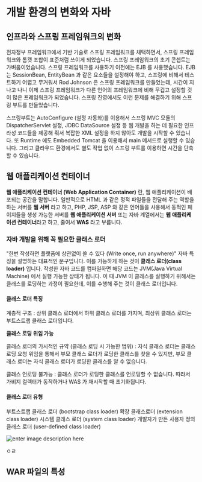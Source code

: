 # 개발 환경의 변화와 자바

## 인프라와 스프링 프레임워크의 변화

전자정부 프레임워크에서 기반 기술로 스프링 프레임워크를 채택하면서, 스프링 프레임워크와 톰캣 조합이 표준처럼 쓰이게 되었습니다. 
스프링 프레임워크의 초기 콘셉트는 가벼움이었습니다. 스프링 프레임워크를 사용하기 이전에는 EJB 를 사용했습니다. EJB 는 SessionBean, EntityBean 과 같은 요소들을 설정해야 하고, 스프링에 비해서 테스트하기 어렵고 무거워서 Rod Johnson 은 스프링 프레임워크를 만들었는데, 시간이 지나고 나니 이제 스프링 프레임워크가 다른 언어의 프레임워크에 비해 무겁고 설정할 것이 많은 프레임워크가 되었습니다. 스프링 진영에서도 이런 문제를 해결하기 위해 스프링 부트를 만들었습니다. 

스프링부트는 AutoConfigure (설정 자동화)를 이용해서 스프링 MVC 모듈의 DispatcherServlet 설정, JDBC DataSource 설정 등 웹 개발을 하는 데 필요한 인프라성 코드들을 제공해 줘서 복잡한 XML 설정을 하지 않아도 개발을 시작할 수 있습니다. 또 Runtime 에도 Embedded Tomcat 을 이용해서 main 메서드로 실행할 수 있습니다. 그리고 클라우드 환경에서도 별도 작업 없이 스프링 부트를 이용하면 시간을 단축할 수 있습니다.

## 웹 애플리케이션 컨테이너
**웹 애플리케이션 컨테이너 (Web Application Container)** 란, 웹 애플리케이션이 배포되는 공간을 말합니다. 일반적으로 HTML 과 같은 정적 파일들을 전달해 주는 역할을 하는 서버를 **웹 서버** 라고 하고, PHP, JSP, ASP 와 같은 언어들을 사용해서 동적인 페이지들을 생성 가능한 서버를 **웹 애플리케이션 서버** 또는 자바 계열에서는 **웹 애플리케이션 컨테이너**라고 하고, 줄여서 **WAS** 라고 부릅니다. 

### 자바 개발을 위해 꼭 필요한 클래스 로더
"한번 작성하면 플랫폼에 상관없이 쓸 수 있다 (Write once, run anywhere)" 자바 특징을 설명하는 대표적인 문구입니다. 이를 가능하게 하는 것이 **클래스 로더(class loader)** 입니다. 작성한 자바 코드를 컴파일하면 해당 코드는 JVM(Java Virtual Machine) 에서 실행 가능한 상태가 됩니다. 이 때 JVM 이 클래스를 실행하기 위해서는 클래스를 로딩하는 과정이 필요한데, 이를 수행해 주는 것이 클래스 로더입니다.

#### 클래스 로더 특징
계층적 구조
: 상위 클래스 로더에서 하위 클래스 로더를 가지며, 최상위 클래스 로더는 부트스트랩 클래스 로더입니다. 

**클래스 로딩 위임 가능**

클래스 로더의 가시적인 규약 (클래스 로딩 시 가능한 범위)
: 자식 클래스 로더는 클래스 로딩 요청 위임을 통해서 부모 클래스 로더가 로딩한 클래스를 찾을 수 있지만, 부모 클래스 로더는 자식 클래스 로더가 로딩한 클래스를 알 수 없습니다.

클래스 언로딩 불가능
: 클래스 로더가 로딩한 클래스를 언로딩할 수 없습니다. 따라서 가비지 컬렉터가 동작하거나 WAS 가 재시작할 때 초기화됩니다.

#### 클래스 로더 유형
부트스트랩 클래스 로더 (bootstrap class loader)
확장 클래스로더 (extension class loader)
시스템 클래스 로더 (system class loader)
개발자가 만든 사용자 정의 클래스 로더 (user-defined class loader)

![enter image description here](https://lh3.googleusercontent.com/proxy/FdFhYcYfCYwkSQ7Diti23WySpBlETz4Rmf9DgSCTKrEd2cO4qxgRy4vkPusN9jKt2nuw0F9WoJ9cUoX1gpmx5ssN0ZJ86_lFdhe-pmnohoPsU7rCLjV5HV49fkDKCJvY8zA)



ㅇㄹ
## WAR 파일의 특성

<!--stackedit_data:
eyJoaXN0b3J5IjpbMjAyNjA4OTg4NywtMzM3OTUxODcyLDE5Mj
A3NTY1NjZdfQ==
-->